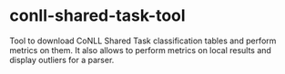 # conll-shared-task-tool

Tool to download CoNLL Shared Task classification tables and perform metrics on them. It also allows to perform metrics on local results and display outliers for a parser.
